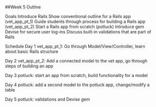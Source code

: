 ##Week 5 Outline

Goals
    Introduce Rails
    Show conventional outline for a Rails app (vet_app_pt_1)
    Guide students through process for building a Rails app (vet_app_pt_2)
    Start a Rails app from scratch (potluck)
    Introduce gem Devise for secure user log-ins
    Discuss built-in validations that are part of Rails

Schedule
Day 1
vet_app_pt_1: Go through Model/View/Controller, learn about basic Rails structure

Day 2
vet_app_pt_2: Add a connected model to the vet app, go through steps of building an app

Day 3
potluck: start an app from scratch, build functionality for a model

Day 4
potluck: add a second model to the potluck app, change/modify a table

Day 5
potluck: validations and Devise gem
